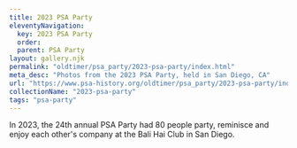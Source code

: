 ```yaml
---
title: 2023 PSA Party
eleventyNavigation:
  key: 2023 PSA Party
  order:
  parent: PSA Party
layout: gallery.njk
permalink: "oldtimer/psa_party/2023-psa-party/index.html"
meta_desc: "Photos from the 2023 PSA Party, held in San Diego, CA"
url: "https://www.psa-history.org/oldtimer/psa_party/2023-psa-party/index.html"
collectionName: "2023-psa-party"
tags: "psa-party"
---
```


In 2023, the 24th annual PSA Party had 80 people party, reminisce and enjoy each other's company at the Bali Hai Club in San Diego.

